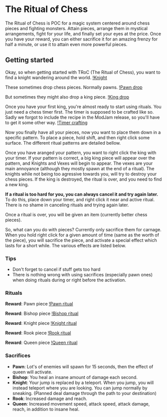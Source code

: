 # The Ritual of Chess
The Ritual of Chess is POC for a magic system centered around chess pieces and fighting monsters. Attain pieces, arrange them in mystical arrangements, fight for your life, and finally set your eyes at the price. Once you have your reward, you can either sacrifice it for an amazing frenzy for half a minute, or use it to attain even more powerful pieces.


## Getting started

Okay, so when getting started with TRoC (The Ritual of Chess), you want to find a knight wandering around the world.
[!Knight](knight.png)

These sometimes drop chess pieces. Normally pawns.
[!Pawn drop](dropPawn.png)

But sometimes they might also drop a king piece.
[!King drop](dropKing.png)

Once you have your first king, you're almost ready to start using rituals. You just need a chess timer first. The timer is supposed to be crafted like so. Sadly we forgot to include the recipe in the ModJam release, so you'll have to get it some other way.
[!Timer crafting](craftTimer.png)

Now you finally have all your pieces, now you want to place them down in a specific pattern. To place a piece, hold shift, and then right click some surface. The different ritual patterns are detailed bellow.

Once you have aranged your pattern, you want to right click the king with your timer. If your pattern is correct, a big king piece will appear over the pattern, and Knights and Vexes will begin to appear. The vexes are your main annoyance (although they mostly spawn at the end of a ritual). The knights while not being too agressive towards you, will try to destroy your chess pieces. If the king is destroyed, the ritual is over, and you need to find a new king.

**If a ritual is too hard for you, you can always cancel it and try again later.** To do this, place down your timer, and right click it near and active ritual. There is no shame in canceling rituals and trying again later.

Once a ritual is over, you will be given an item (currently better chess pieces).

So, what can you do with pieces?
Currently only sacrifice them for carnage. When you hold right click for a given amount of time (same as the worth of the piece), you will sacrifice the piece, and activate a special effect which lasts for a short while. The various effects are listed below.

### Tips
* Don't forget to cancel if stuff gets too hard
* There is nothing wrong with using sacrifices (especially pawn ones) when doing rituals during or right before the activation.

### Rituals
**Reward**: Pawn piece
[!Pawn ritual](ritualPawn.png)

**Reward**: Bishop piece
[!Bishop ritual](ritualBishop.png)

**Reward**: Knight piece
[!Knight ritual](ritualKnight.png)

**Reward**: Rook piece
[!Rook ritual](ritualRook.png)

**Reward**: Queen piece
[!Queen ritual](ritualQueen.png)

### Sacrifices
* **Pawn**: Lot's of enemies will spawn for 15 seconds, then the effect of queen will activate.
* **Bishop**: You heal an insane amount of damage each second.
* **Knight**: Your jump is replaced by a teleport. When you jump, you will instead teleport where you are looking. You can jump normally by sneaking. (Planned deal damage through the path to your destination)
* **Rook**: Increased damage and reach.
* **Queen**: Increased movement speed, attack speed, attack damage, reach, in addition to insane heal.